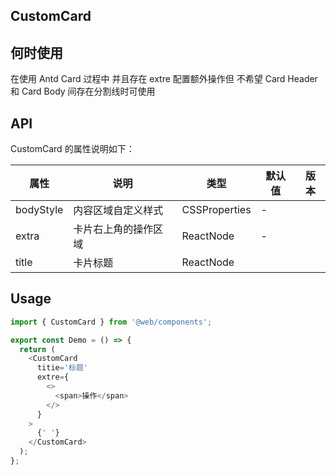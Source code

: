 ## CustomCard

## 何时使用

在使用 Antd Card 过程中 并且存在 extre 配置额外操作但 不希望 Card Header 和 Card Body 间存在分割线时可使用

## API

CustomCard 的属性说明如下：

| 属性      | 说明                 | 类型          | 默认值 | 版本 |
| --------- | -------------------- | ------------- | ------ | ---- |
| bodyStyle | 内容区域自定义样式   | CSSProperties | -      |      |
| extra     | 卡片右上角的操作区域 | ReactNode     | -      |      |
| title     | 卡片标题             | ReactNode     |

## Usage

```typescript
import { CustomCard } from '@web/components';

export const Demo = () => {
  return (
    <CustomCard
      titie='标题'
      extre={
        <>
          <span>操作</span>
        </>
      }
    >
      {' '}
    </CustomCard>
  );
};
```

